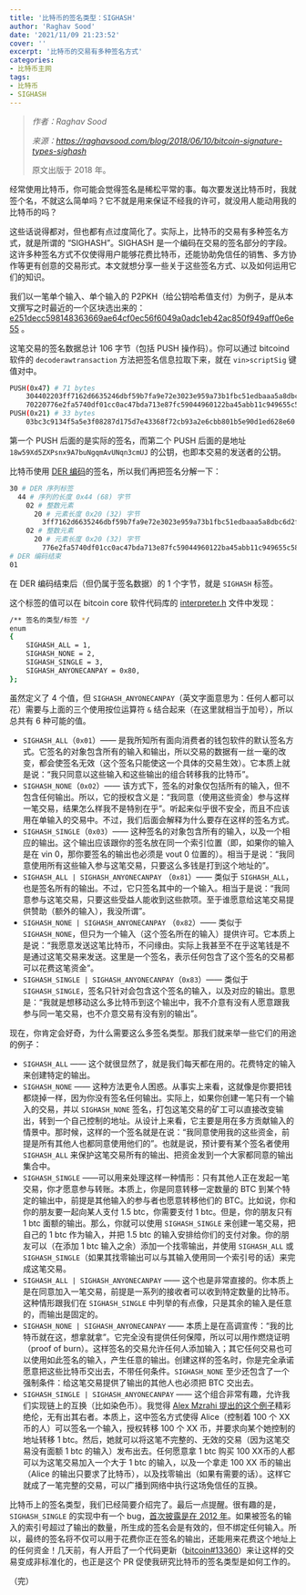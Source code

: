 ```yaml
---
title: '比特币的签名类型：SIGHASH'
author: 'Raghav Sood'
date: '2021/11/09 21:23:52'
cover: ''
excerpt: '比特币的交易有多种签名方式'
categories:
- 比特币主网
tags:
- 比特币
- SIGHASH
---
```



> *作者：Raghav Sood*
>
> *来源：<https://raghavsood.com/blog/2018/06/10/bitcoin-signature-types-sighash>*
>
> 原文出版于 2018 年。



经常使用比特币，你可能会觉得签名是稀松平常的事。每次要发送比特币时，我就签个名，不就这么简单吗？它不就是用来保证不经我的许可，就没用人能动用我的比特币的吗？

这些话说得都对，但也都有点过度简化了。实际上，比特币的交易有多种签名方式，就是所谓的 “SIGHASH”。SIGHASH 是一个编码在交易的签名部分的字段。这许多种签名方式不仅使得用户能够花费比特币，还能协助免信任的销售、多方协作等更有创意的交易形式。本文就想分享一些关于这些签名方式、以及如何运用它们的知识。

我们以一笔单个输入、单个输入的 P2PKH（给公钥哈希值支付）为例子，是从本文撰写之时最近的一个区块选出来的：[e251decc598148363669ae64cf0ec56f6049a0adc1eb42ac850f949aff0e6e55](https://blockchain.info/tx/e251decc598148363669ae64cf0ec56f6049a0adc1eb42ac850f949aff0e6e55) 。

这笔交易的签名数据总计 106 字节（包括 PUSH 操作码）。你可以通过 bitcoind 软件的 `decoderawtransaction` 方法把签名信息拉取下来，就在 `vin>scriptSig` 键值对中。

```bash
PUSH(0x47) # 71 bytes
    304402203ff7162d6635246dbf59b7fa9e72e3023e959a73b1fbc51edbaaa5a8dbc6d2f
    70220776e2fa5740df01cc0ac47bda713e87fc59044960122ba45abb11c949655c58401
PUSH(0x21) # 33 bytes
    03bc3c9134f5a5e3f08287d175d7e43368f72cb93a2e6cbb801b5e90d1ed628e60
```

第一个 PUSH 后面的是实际的签名，而第二个 PUSH 后面的是地址 `18w59Xd5ZXPsnx9A7buNgqmAvUNqn3cmUJ` 的公钥，也即本交易的发送者的公钥。

比特币使用 [DER 编码](https://en.wikipedia.org/wiki/X.690#DER_encoding)的签名，所以我们再把签名分解一下：

```bash
30 # DER 序列标签
  44 # 序列的长度 0x44 (68) 字节
    02 # 整数元素
      20 # 元素长度 0x20 (32) 字节
        3ff7162d6635246dbf59b7fa9e72e3023e959a73b1fbc51edbaaa5a8dbc6d2f7 # ECDSA r 值
    02 # 整数元素
      20 # 元素长度 0x20 (32) 字节
        776e2fa5740df01cc0ac47bda713e87fc59044960122ba45abb11c949655c584 # ECDSA s 值
# DER 编码结束
01
```

在 DER 编码结束后（但仍属于签名数据）的 1 个字节，就是 `SIGHASH` 标签。

这个标签的值可以在 bitcoin core 软件代码库的 [interpreter.h](https://github.com/bitcoin/bitcoin/blob/56f69360dc98bd68704f19646a84d045788d199e/src/script/interpreter.h#L21) 文件中发现：

```bash
/** 签名的类型/标签 */
enum
{
    SIGHASH_ALL = 1,
    SIGHASH_NONE = 2,
    SIGHASH_SINGLE = 3,
    SIGHASH_ANYONECANPAY = 0x80,
};
```

虽然定义了 4 个值，但 `SIGHASH_ANYONECANPAY`（英文字面意思为：任何人都可以 花）需要与上面的三个使用按位运算符 `&` 结合起来（在这里就相当于加号），所以总共有 6 种可能的值。

- `SIGHASH_ALL`（`0x01`）—— 是我所知所有面向消费者的钱包软件的默认签名方式。它签名的对象包含所有的输入和输出，所以交易的数据有一丝一毫的改变，都会使签名无效（这个签名只能使这一个具体的交易生效）。它本质上就是说：“我只同意以这些输入和这些输出的组合转移我的比特币”。
- `SIGHASH_NONE`（`0x02`）—— 该方式下，签名的对象仅包括所有的输入，但不包含任何输出。所以，它的授权含义是：“我同意（使用这些资金）参与这样一笔交易，结果怎么样我不是特别在乎”。听起来似乎很不安全，而且不应该用在单输入的交易中。不过，我们后面会解释为什么要存在这样的签名方式。
- `SIGHASH_SINGLE`（`0x03`）—— 这种签名的对象包含所有的输入，以及一个相应的输出。这个输出应该跟你的签名放在同一个索引位置（即，如果你的输入是在 vin 0，那你要签名的输出也必须是 vout 0 位置的）。相当于是说：“我同意使用所有这些输入参与这笔交易，只要这么多钱是打到这个地址的”。
- `SIGHASH_ALL | SIGHASH_ANYONECANPAY` （`0x81`）—— 类似于 `SIGHASH_ALL`，也是签名所有的输出。不过，它只签名其中的一个输入。相当于是说：“我同意参与这笔交易，只要这些受益人能收到这些款项。至于谁愿意给这笔交易提供赞助（额外的输入），我没所谓”。
- `SIGHASH_NONE | SIGHASH_ANYONECANPAY` （`0x82`）—— 类似于 `SIGHASH_NONE`，但只为一个输入（这个签名所在的输入）提供许可。它本质上是说：“我愿意发送这笔比特币，不问缘由。实际上我甚至不在乎这笔钱是不是通过这笔交易来发送。这里是一个签名，表示任何包含了这个签名的交易都可以花费这笔资金”。
- `SIGHASH_SINGLE | SIGHASH_ANYONECANPAY`（`0x83`）—— 类似于 `SIGHASH_SINGLE`，签名只针对会包含这个签名的输入，以及对应的输出。意思是：“我就是想移动这么多比特币到这个输出中，我不介意有没有人愿意跟我参与同一笔交易，也不介意交易有没有别的输出”。

现在，你肯定会好奇，为什么需要这么多签名类型。那我们就来举一些它们的用途的例子：

- `SIGHASH_ALL` —— 这个就很显然了，就是我们每天都在用的。花费特定的输入来创建特定的输出。
- `SIGHASH_NONE` —— 这种方法更令人困惑。从事实上来看，这就像是你要把钱都烧掉一样，因为你没有签名任何输出。实际上，如果你创建一笔只有一个输入的交易，并以 `SIGHASH_NONE` 签名，打包这笔交易的矿工可以直接改变输出，转到一个自己控制的地址。从设计上来看，它主要是用在多方贡献输入的情景中。那时候，这样的一个签名就是在说：“我同意使用我的这些资金，前提是所有其他人也都同意使用他们的”。也就是说，预计要有某个签名者使用 `SIGHASH_ALL` 来保护这笔交易所有的输出、把资金发到一个大家都同意的输出集合中。
- `SIGHASH_SINGLE` ——可以用来处理这样一种情形：只有其他人正在发起一笔交易，你才愿意参与转账。本质上，你是同意转移一定数量的 BTC 到某个特定的输出中，前提是其他输入的参与者也愿意转移他们的 BTC。比如说，你和你的朋友要一起向某人支付 1.5 btc，你需要支付 1 btc。但是，你的朋友只有 1 btc 面额的输出。那么，你就可以使用 `SIGHASH_SINGLE` 来创建一笔交易，把自己的 1 btc 作为输入，并把 1.5 btc 的输入安排给你们的支付对象。你的朋友可以（在添加 1 btc 输入之余）添加一个找零输出，并使用 `SIGHASH_ALL` 或 `SIGHASH_SINGLE`（如果其找零输出可以与其输入使用同一个索引号的话）来完成这笔交易。
- `SIGHASH_ALL | SIGHASH_ANYONECANPAY` —— 这个也是非常直接的。你本质上是在同意加入一笔交易，前提是一系列的接收者可以收到特定数量的比特币。这种情形跟我们在 `SIGHASH_SINGLE` 中列举的有点像，只是其余的输入是任意的，而输出是固定的。
- `SIGHASH_NONE | SIGHASH_ANYONECANPAY` —— 本质上是在高调宣传：“我的比特币就在这，想拿就拿”。它完全没有提供任何保障，所以可以用作燃烧证明（proof of burn）。这样签名的交易允许任何人添加输入；其它任何交易也可以使用如此签名的输入，产生任意的输出。创建这样的签名时，你是完全承诺愿意把这些比特币交出去，不带任何条件。`SIGHASH_NONE` 至少还包含了一个强制条件：给这笔交易提供了输出的其他人也必须把 BTC 交出去。
- `SIGHASH_SINGLE | SIGHASH_ANYONECANPAY` —— 这个组合非常有趣，允许我们实现链上的互换（比如染色币）。我觉得 [Alex Mzrahi 提出的这个例子](https://groups.google.com/forum/#!msg/bitcoinx/pON4XCIBeV4/IvzwkU8Vch0J)精彩绝伦，无有出其右者。本质上，这中签名方式使得 Alice（控制着 100 个 XX 币的人）可以签名一个输入，授权转移 100 个 XX 币，并要求向某个她控制的地址转移 1 btc。然后，她就可以将这笔不完整的、无效的交易（因为这笔交易没有面额 1 btc 的输入）发布出去。任何愿意拿 1 btc 购买 100 XX币的人都可以为这笔交易加入一个大于 1 btc 的输入，以及一个拿走 100 XX 币的输出（Alice 的输出只要求了比特币），以及找零输出（如果有需要的话）。这样它就成了一笔完整的交易，可以广播到网络中执行这场免信任的互换。

比特币上的签名类型，我们已经简要介绍完了。最后一点提醒。很有趣的是，`SIGHASH_SINGLE` 的实现中有一个 bug，[首次披露是在 2012 年](https://www.mail-archive.com/bitcoin-development@lists.sourceforge.net/msg01408.html)。如果被签名的输入的索引号超过了输出的数量，所生成的签名会是有效的，但不绑定任何输入。所以，最终的签名将不仅可以用于花费你正在签名的输出，还能用来花费这个地址上的任何资金！几天前，有人开启了一个代码更新（[bitcoin#13360](https://github.com/bitcoin/bitcoin/pull/13360)）来让这样的交易变成非标准化的，也正是这个 PR 促使我研究比特币的签名类型是如何工作的。

（完）

